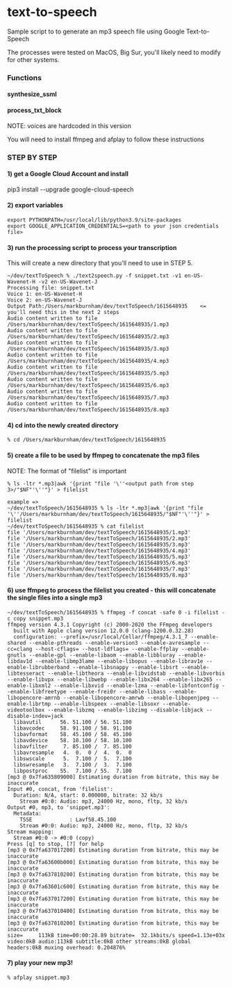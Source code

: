 # text-to-speech
Sample script to to generate an mp3 speech file using Google Text-to-Speech

The processes were tested on MacOS, Big Sur, you'll likely need to modify for other systems.

### Functions

#### synthesize_ssml
#### process_txt_block

NOTE:  voices are hardcoded in this version

You will need to install ffmpeg and afplay to follow these instructions

### STEP BY STEP

#### 1) get a Google Cloud Account and install

pip3 install --upgrade google-cloud-speech

#### 2) export variables

```
export PYTHONPATH=/usr/local/lib/python3.9/site-packages
export GOOGLE_APPLICATION_CREDENTIALS=<path to your json credentials file>
```  
  
#### 3) run the processing script to process your transcription

This will create a new directory that you'll need to use in STEP 5.

```
~/dev/textToSpeech % ./text2speech.py -f snippet.txt -v1 en-US-Wavenet-H -v2 en-US-Wavenet-J
Processing file: snippet.txt
Voice 1: en-US-Wavenet-H
Voice 2: en-US-Wavenet-J
Output Path:/Users/markburnham/dev/textToSpeech/1615648935    <= you'll need this in the next 2 steps
Audio content written to file /Users/markburnham/dev/textToSpeech/1615648935/1.mp3
Audio content written to file /Users/markburnham/dev/textToSpeech/1615648935/2.mp3
Audio content written to file /Users/markburnham/dev/textToSpeech/1615648935/3.mp3
Audio content written to file /Users/markburnham/dev/textToSpeech/1615648935/4.mp3
Audio content written to file /Users/markburnham/dev/textToSpeech/1615648935/5.mp3
Audio content written to file /Users/markburnham/dev/textToSpeech/1615648935/6.mp3
Audio content written to file /Users/markburnham/dev/textToSpeech/1615648935/7.mp3
Audio content written to file /Users/markburnham/dev/textToSpeech/1615648935/8.mp3
```

#### 4) cd into the newly created directory
```
% cd /Users/markburnham/dev/textToSpeech/1615648935
```
#### 5) create a file to be used by ffmpeg to concatenate the mp3 files

NOTE: The format of "filelist" is important

```
% ls -ltr *.mp3|awk '{print "file '\''<output path from step 3>/"$NF"'\''"}' > filelist

example =>
~/dev/textToSpeech/1615648935 % ls -ltr *.mp3|awk '{print "file '\''/Users/markburnham/dev/textToSpeech/1615648935/"$NF"'\''"}' > filelist
~/dev/textToSpeech/1615648935 % cat filelist
file '/Users/markburnham/dev/textToSpeech/1615648935/1.mp3'
file '/Users/markburnham/dev/textToSpeech/1615648935/2.mp3'
file '/Users/markburnham/dev/textToSpeech/1615648935/3.mp3'
file '/Users/markburnham/dev/textToSpeech/1615648935/4.mp3'
file '/Users/markburnham/dev/textToSpeech/1615648935/5.mp3'
file '/Users/markburnham/dev/textToSpeech/1615648935/6.mp3'
file '/Users/markburnham/dev/textToSpeech/1615648935/7.mp3'
file '/Users/markburnham/dev/textToSpeech/1615648935/8.mp3'
```
#### 6) use ffmpeg to process the filelist you created - this will concatenate the single files into a single mp3

```
~/dev/textToSpeech/1615648935 % ffmpeg -f concat -safe 0 -i filelist -c copy snippet.mp3
ffmpeg version 4.3.1 Copyright (c) 2000-2020 the FFmpeg developers
  built with Apple clang version 12.0.0 (clang-1200.0.32.28)
  configuration: --prefix=/usr/local/Cellar/ffmpeg/4.3.1_7 --enable-shared --enable-pthreads --enable-version3 --enable-avresample --cc=clang --host-cflags= --host-ldflags= --enable-ffplay --enable-gnutls --enable-gpl --enable-libaom --enable-libbluray --enable-libdav1d --enable-libmp3lame --enable-libopus --enable-librav1e --enable-librubberband --enable-libsnappy --enable-libsrt --enable-libtesseract --enable-libtheora --enable-libvidstab --enable-libvorbis --enable-libvpx --enable-libwebp --enable-libx264 --enable-libx265 --enable-libxml2 --enable-libxvid --enable-lzma --enable-libfontconfig --enable-libfreetype --enable-frei0r --enable-libass --enable-libopencore-amrnb --enable-libopencore-amrwb --enable-libopenjpeg --enable-librtmp --enable-libspeex --enable-libsoxr --enable-videotoolbox --enable-libzmq --enable-libzimg --disable-libjack --disable-indev=jack
  libavutil      56. 51.100 / 56. 51.100
  libavcodec     58. 91.100 / 58. 91.100
  libavformat    58. 45.100 / 58. 45.100
  libavdevice    58. 10.100 / 58. 10.100
  libavfilter     7. 85.100 /  7. 85.100
  libavresample   4.  0.  0 /  4.  0.  0
  libswscale      5.  7.100 /  5.  7.100
  libswresample   3.  7.100 /  3.  7.100
  libpostproc    55.  7.100 / 55.  7.100
[mp3 @ 0x7fa635809000] Estimating duration from bitrate, this may be inaccurate
Input #0, concat, from 'filelist':
  Duration: N/A, start: 0.000000, bitrate: 32 kb/s
    Stream #0:0: Audio: mp3, 24000 Hz, mono, fltp, 32 kb/s
Output #0, mp3, to 'snippet.mp3':
  Metadata:
    TSSE            : Lavf58.45.100
    Stream #0:0: Audio: mp3, 24000 Hz, mono, fltp, 32 kb/s
Stream mapping:
  Stream #0:0 -> #0:0 (copy)
Press [q] to stop, [?] for help
[mp3 @ 0x7fa637017200] Estimating duration from bitrate, this may be inaccurate
[mp3 @ 0x7fa63600b000] Estimating duration from bitrate, this may be inaccurate
[mp3 @ 0x7fa637810200] Estimating duration from bitrate, this may be inaccurate
[mp3 @ 0x7fa63601c600] Estimating duration from bitrate, this may be inaccurate
[mp3 @ 0x7fa637017200] Estimating duration from bitrate, this may be inaccurate
[mp3 @ 0x7fa637010400] Estimating duration from bitrate, this may be inaccurate
[mp3 @ 0x7fa637810200] Estimating duration from bitrate, this may be inaccurate
size=     113kB time=00:00:28.89 bitrate=  32.1kbits/s speed=1.13e+03x    
video:0kB audio:113kB subtitle:0kB other streams:0kB global headers:0kB muxing overhead: 0.204876%
```

#### 7) play your new mp3!
```
% afplay snippet.mp3
```
